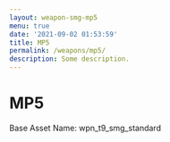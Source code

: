 ```yaml
---
layout: weapon-smg-mp5
menu: true
date: '2021-09-02 01:53:59'
title: MP5
permalink: /weapons/mp5/
description: Some description.
---
```


# MP5

Base Asset Name: wpn_t9_smg_standard